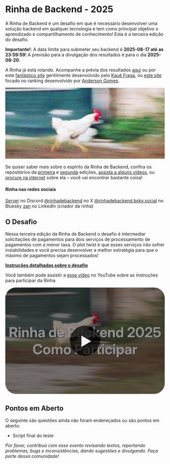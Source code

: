 # Rinha de Backend - 2025

A Rinha de Backend é um desafio em que é necessário desenvolver uma solução backend em qualquer tecnologia e tem como principal objetivo o aprendizado e compartilhamento de conhecimento! Esta é a terceira edição do desafio.

**Importante!**: A data limite para submeter seu backend é **2025-08-17 até as 23:59:59**! A previsão para a divulgação dos resultados é para o dia **2025-08-20**.

A Rinha já está rolando. Acompanhe a prévia dos resultados [aqui](./PREVIA_RESULTADOS.md) ou por este [fantástico site](https://rinhers.kauefraga.dev/) gentilmente desenvolvido pelo [Kauê Fraga](https://kauefraga.dev/), ou [este site](https://rinha2025.andersongomes.dev.br/) focado no ranking desenvolvido por [Anderson Gomes](https://andersongomes.dev.br/).

![galinha correndo](./misc/imgs/header.jpg)

Se quiser saber mais sobre o espírito da Rinha de Backend, confira os repositórios da [primeira](https://github.com/zanfranceschi/rinha-de-backend-2023-q3) e [segunda](https://github.com/zanfranceschi/rinha-de-backend-2024-q1) edições, [assista a alguns vídeos](https://www.youtube.com/results?search_query=rinha+de+backend), ou [procure na internet](https://www.google.com/search?q=rinha+de+backend) sobre ela – você vai encontrar bastante coisa!

#### Rinha nas redes sociais

[Server](https://discord.gg/Eca6gJba8R) no Discord
[@rinhadebackend](https://x.com/rinhadebackend) no X
[@rinhadebackend.bsky.social](https://bsky.app/profile/rinhadebackend.bsky.social) no Bluesky
[zan](https://www.linkedin.com/in/francisco-zanfranceschi/) no LinkedIn (criador da rinha)

## O Desafio
Nessa terceira edição da Rinha de Backend o desafio é intermediar solicitações de pagamentos para dois serviços de processamento de pagamentos com a menor taxa. O plot twist é que esses serviços irão sofrer instabilidades e você precisa desenvolver a melhor estratégia para que o máximo de pagamentos sejam processados!

**[Instruções detalhadas sobre o desafio](INSTRUCOES.md)**

Você também pode assistir a [esse vídeo](https://www.youtube.com/watch?v=ldPkTtkJ86k) no YouTube sobre as instruções para participar da Rinha.

[![youtube](./misc/imgs/youtube-thumb.png)](https://www.youtube.com/watch?v=ldPkTtkJ86k)

## Pontos em Aberto

O seguinte são questões ainda não foram endereçados ou são pontos em aberto:
- Script final do teste

*Por favor, contribua com esse evento revisando textos, reportando problemas, bugs e inconsistências, dando sugestões e divulgando. Faça parte dessa comunidade!*
